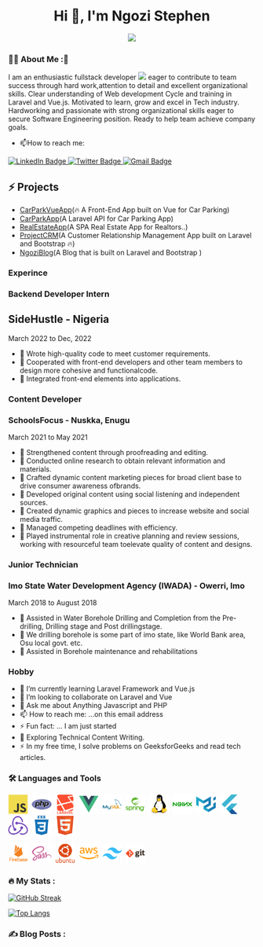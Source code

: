 <h1 align="center">Hi 👋, I'm Ngozi Stephen</h1>
<div id="header" align="center">
  <img src="https://media.giphy.com/media/M9gbBd9nbDrOTu1Mqx/giphy.gif" width="100"/>
</div>


### 👨‍💻 About Me :👋
 
I am an enthusiastic fullstack developer  <img src="https://media.giphy.com/media/WUlplcMpOCEmTGBtBW/giphy.gif" width="30"> eager to contribute to team success through hard work,attention to detail and excellent organizational skills. Clear understanding of Web development Cycle and training in Laravel and Vue.js. Motivated to learn, grow and excel in Tech industry. Hardworking and passionate with strong organizational skills eager to secure Software Engineering position. Ready to help team achieve company goals.

- 📫How to reach me:
<div id="badges">
  <a href="https://linkedin.com/in/ngozi-stephen-6128b8166">
    <img src="https://img.shields.io/badge/LinkedIn-blue?style=for-the-badge&logo=linkedin&logoColor=white" alt="LinkedIn Badge"/>
  </a>
  <a href="https://twitter.com/Stephen_Ngozi">
    <img src="https://img.shields.io/badge/Twitter-blue?style=for-the-badge&logo=twitter&logoColor=white" alt="Twitter Badge"/>
  </a>
    <a href="mailto:ngozi.stephen99@gmail.com">
    <img src="https://img.shields.io/badge/Gmail-red?style=for-the-badge&logo=gmail&logoColor=white" alt="Gmail Badge"/>
  </a>
  
</div>


## ⚡ Projects
<!-- PROJECTS START -->
* [CarParkVueApp](https://github.com/Ngozistephen/CarParkVueApp)(🔥 A Front-End App built on Vue for Car Parking) 
* [CarParkApp](https://github.com/Ngozistephen/CarParkApp)(A Laravel API for Car Parking App) 
* [RealEstateApp](https://github.com/Ngozistephen/RealEstateApp)(A SPA Real Estate App for Realtors..) 
* [ProjectCRM](https://github.com/Ngozistephen/projectcrm)(A Customer Relationship Management App built on Laravel and Bootstrap 🔥) 
* [NgoziBlog](https://github.com/Ngozistephen/ngoziblog)(A Blog that is built on Laravel and Bootstrap ) 
<!-- PROJECTS END -->


### Experince
<!---EXPERINCE START -->
### Backend Developer Intern
 ## SideHustle - Nigeria
March 2022 to Dec, 2022
- 🔭  Wrote high-quality code to meet customer requirements.
- 🔭 Cooperated with front-end developers and other team members to design more cohesive and functionalcode.
- 🔭 Integrated front-end elements into applications.

### Content Developer
  ### SchoolsFocus - Nuskka, Enugu
  March 2021 to May 2021
- 🔭 Strengthened content through proofreading and editing.
- 🔭 Conducted online research to obtain relevant information and materials.
- 🔭 Crafted dynamic content marketing pieces for broad client base to drive consumer awareness ofbrands.
- 🔭 Developed original content using social listening and independent sources.
- 🔭 Created dynamic graphics and pieces to increase website and social media traffic.
- 🔭 Managed competing deadlines with efficiency.
- 🔭 Played instrumental role in creative planning and review sessions, working with resourceful team toelevate quality of content and designs.

### Junior Technician
 ### Imo State Water Development Agency (IWADA) - Owerri, Imo
March 2018 to August 2018
- 🔭 Assisted in Water Borehole Drilling and Completion from the Pre-drilling, Drilling stage and Post drillingstage. 
- 🔭 We drilling borehole is some part of imo state, like World Bank area, Osu local govt. etc.
- 🔭 Assisted in Borehole maintenance and rehabilitations
<!---EXPERINCE END -->

<!---HOBBY START -->
### Hobby 
- 🌱 I’m currently learning Laravel Framework and Vue.js
- 👯 I’m looking to collaborate on Laravel and Vue
- 💬 Ask me about Anything Javascript and PHP
- 📫 How to reach me: ...on this email address 
- ⚡ Fun fact: ... I am just started
- 🌱 Exploring Technical Content Writing.
- ⚡ In my free time, I solve problems on GeeksforGeeks and read tech articles.
<!---HOBBY END -->

### 🛠️ Languages and Tools
<div>
   <img src="https://github.com/devicons/devicon/blob/master/icons/javascript/javascript-original.svg" title="JavaScript" alt="JavaScript" width="40" height="40"/>&nbsp;
   <img src="https://github.com/devicons/devicon/blob/master/icons/php/php-original.svg" title="Php" alt="JPhp" width="40" height="40"/>&nbsp;
  <img src="https://github.com/devicons/devicon/blob/master/icons/laravel/laravel-plain-wordmark.svg" title="Laravel" alt="Laravel" width="40" height="40"/>&nbsp;
  <img src="https://github.com/devicons/devicon/blob/master/icons/vuejs/vuejs-original.svg" title="Vuejs" alt="Vuejs" width="40" height="40"/>&nbsp;
  <img src="https://github.com/devicons/devicon/blob/master/icons/mysql/mysql-original-wordmark.svg" title="MySQL"  alt="MySQL" width="40" height="40"/>&nbsp;
  <img src="https://github.com/devicons/devicon/blob/master/icons/spring/spring-original-wordmark.svg" title="Spring" alt="Spring" width="40" height="40"/>&nbsp;
  <img src="https://github.com/devicons/devicon/blob/master/icons/linux/linux-original.svg" title="Linux" alt="Linux" width="40" height="40"/>&nbsp;
  <img src="https://github.com/devicons/devicon/blob/master/icons/nginx/nginx-original.svg" title="Nginx" alt="Nginx" width="40" height="40"/>&nbsp;
   <img src="https://github.com/devicons/devicon/blob/master/icons/materialui/materialui-original.svg" title="Material UI" alt="Material UI" width="40" height="40"/>&nbsp;
  <img src="https://github.com/devicons/devicon/blob/master/icons/flutter/flutter-original.svg" title="Flutter" alt="Flutter" width="40" height="40"/>&nbsp;
  <img src="https://github.com/devicons/devicon/blob/master/icons/redux/redux-original.svg" title="Redux" alt="Redux " width="40" height="40"/>&nbsp;
  <img src="https://github.com/devicons/devicon/blob/master/icons/css3/css3-plain-wordmark.svg"  title="CSS3" alt="CSS" width="40" height="40"/>&nbsp;
  <img src="https://github.com/devicons/devicon/blob/master/icons/html5/html5-original.svg" title="HTML5" alt="HTML" width="40" height="40"/>&nbsp;
 
  <img src="https://github.com/devicons/devicon/blob/master/icons/firebase/firebase-plain-wordmark.svg" title="Firebase" alt="Firebase" width="40" height="40"/>&nbsp;
  <img src="https://github.com/devicons/devicon/blob/master/icons/sass/sass-original.svg" title="Sass"  alt="Sass" width="40" height="40"/>&nbsp;
  <img src="https://github.com/devicons/devicon/blob/master/icons/ubuntu/ubuntu-plain-wordmark.svg" title="Ubuntu"  alt="Ubuntu" width="40" height="40"/>&nbsp;
  <img src="https://github.com/devicons/devicon/blob/master/icons/amazonwebservices/amazonwebservices-plain-wordmark.svg" title="AWS" alt="AWS" width="40" height="40"/>&nbsp;
  <img src="https://github.com/devicons/devicon/blob/master/icons/tailwindcss/tailwindcss-plain.svg" title="Tailwindcss" alt="Tailwindcss" width="40" height="40"/>&nbsp;
  <img src="https://github.com/devicons/devicon/blob/master/icons/git/git-original-wordmark.svg" title="Git" alt="Git" width="40" height="40"/>&nbsp;
</div>
 
 ### 🔥 My Stats :
[![GitHub Streak](http://github-readme-streak-stats.herokuapp.com?user=Ngozistephen&theme=dark)](https://git.io/streak-stats)

[![Top Langs](https://github-readme-stats.vercel.app/api/top-langs/?username=Ngozistephen&layout=compact&theme=vision-friendly-dark)](https://github.com/anuraghazra/github-readme-stats)


### ✍️ Blog Posts :
<!-- BLOG-POST-LIST:START -->
<!-- BLOG-POST-LIST:END -->
